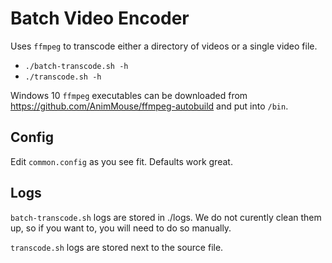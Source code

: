 # Batch Video Encoder

Uses `ffmpeg` to transcode either a directory of videos or a single video file.

- `./batch-transcode.sh -h`
- `./transcode.sh -h`

Windows 10 `ffmpeg` executables can be downloaded from https://github.com/AnimMouse/ffmpeg-autobuild and put into `/bin`.

## Config

Edit `common.config` as you see fit. Defaults work great.

## Logs

`batch-transcode.sh` logs are stored in ./logs. We do not curently clean them up,
so if you want to, you will need to do so manually.

`transcode.sh` logs are stored next to the source file.
